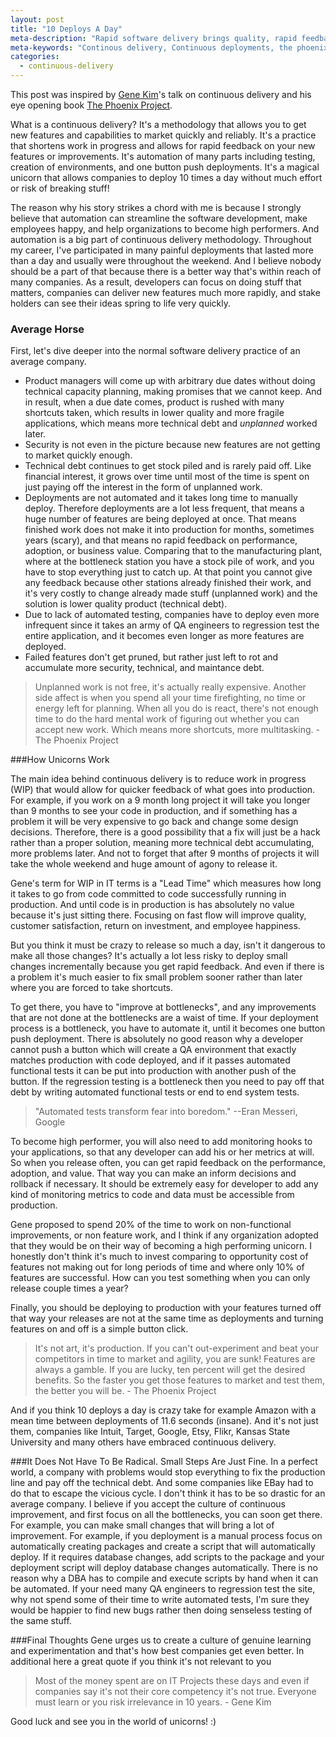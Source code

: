 ```yaml
---
layout: post
title: "10 Deploys A Day"
meta-description: "Rapid software delivery brings quality, rapid feedback, and competitive edge."
meta-keywords: "Continous delivery, Continuous deployments, the phoenix project, gene kim, high performance organizations"
categories: 
  - continuous-delivery
---
```


This post was inspired by [Gene Kim][1]'s talk on continuous delivery and his eye opening book [The Phoenix Project][2]. 

What is a continuous delivery? It's a methodology that allows you to get new features and capabilities to market quickly and reliably. It's a practice that shortens work in progress and allows for rapid feedback on your new features or improvements. It's automation of many parts including testing, creation of environments, and one button push deployments. It's a magical unicorn that allows companies to deploy 10 times a day without much effort or risk of breaking stuff!

The reason why his story strikes a chord with me is because I strongly believe that automation can streamline the software development, make employees happy, and help organizations to become high performers. And automation is a big part of continuous delivery methodology. Throughout my career, I've participated in many painful deployments that lasted more than a day and usually were throughout the weekend. And I believe nobody should be a part of that because there is a better way that's within reach of many companies. As a result, developers can focus on doing stuff that matters, companies can deliver new features much more rapidly, and stake holders can see their ideas spring to life very quickly.

### Average Horse
First, let's dive deeper into the normal software delivery practice of an average company. 

 - Product managers will come up with arbitrary due dates without doing technical capacity planning, making promises that we cannot keep. And in result, when a due date comes, product is rushed with many shortcuts taken, which results in lower quality and more fragile applications, which means more technical debt and *unplanned* worked later.
 - Security is not even in the picture because new features are not getting to market quickly enough. 
 - Technical debt continues to get stock piled and is rarely paid off. Like financial interest, it grows over time until most of the time is spent on just paying off the interest in the form of unplanned work. 
 - Deployments are not automated and it takes long time to manually deploy. Therefore deployments are a lot less frequent, that means a huge number of features are being deployed at once. That means finished work does not make it into production for months, sometimes years (scary), and that means no rapid feedback on performance, adoption, or business value. Comparing that to the manufacturing plant, where at the bottleneck station you have a stock pile of work, and you have to stop everything just to catch up. At that point you cannot give any feedback because other stations already finished their work, and it's very costly to change already made stuff (unplanned work) and the solution is lower quality product (technical debt).
 - Due to lack of automated testing, companies have to deploy even more infrequent since it takes an army of QA engineers to regression test the entire application, and it becomes even longer as more features are deployed. 
 - Failed features don't get pruned, but rather just left to rot and accumulate more security, technical, and maintance debt. 

> Unplanned work is not free, it's actually really expensive. Another
> side affect is when you spend all your time firefighting, no time or
> energy left for planning. When all you do is react, there's not enough
> time to do the hard mental work of figuring out whether you can accept
> new work. Which means more shortcuts, more multitasking. - The Phoenix Project

###How Unicorns Work

The main idea behind continuous delivery is to reduce work in progress (WIP) that would allow for quicker feedback of what goes into production. For example, if you work on a 9 month long project it will take you longer than 9 months to see your code in production, and if something has a problem it will be very expensive to go back and change some design decisions. Therefore, there is a good possibility that a fix will just be a hack rather than a proper solution, meaning more technical debt accumulating, more problems later. And not to forget that after 9 months of projects it will take the whole weekend and huge amount of agony to release it. 

Gene's term for WIP in IT terms is a "Lead Time" which measures how long it takes to go from code committed to code successfully running in production. And until code is in production is has absolutely no value because it's just sitting there. Focusing on fast flow will improve quality, customer satisfaction, return on investment, and employee happiness. 

But you think it must be crazy to release so much a day, isn't it dangerous to make all those changes? It's actually a lot less risky to deploy small changes incrementally because you get rapid feedback. And even if there is a problem it's much easier to fix small problem sooner rather than later where you are forced to take shortcuts.

To get there, you have to "improve at bottlenecks", and any improvements that are not done at the bottlenecks are a waist of time. If your deployment process is a bottleneck, you have to automate it, until it becomes one button push deployment. There is absolutely no good reason why a developer cannot push a button which will create a QA environment that exactly matches production with code deployed, and if it passes automated functional tests it can be put into production with another push of the button. If the regression testing is a bottleneck then you need to pay off that debt by writing automated functional tests or end to end system tests.

> "Automated tests transform fear into boredom." --Eran Messeri, Google

To become high performer, you will also need to add monitoring hooks to your applications, so that any developer can add his or her metrics at will. So when you release often, you can get rapid feedback on the performance, adoption, and value. That way you can make an inform decisions and rollback if necessary. It should be extremely easy for developer to add any kind of monitoring metrics to code and data must be accessible from production. 

Gene proposed to spend 20% of the time to work on non-functional improvements, or non feature work, and I think if any organization adopted that they would be on their way of becoming a high performing unicorn. I honestly don't think it's much to invest comparing to opportunity cost of features not making out for long periods of time and where only 10% of features are successful. How can you test something when you can only release couple times a year?

Finally, you should be deploying to production with your features turned off that way your releases are not at the same time as deployments and turning features on and off is a simple button click. 

> It's not art, it's production.
> If you can't out-experiment and beat your competitors in time to
> market and agility, you are sunk! Features are always a gamble. If you
> are lucky, ten percent will get the desired benefits. So the faster
> you get those features to market and test them, the better you will
> be. - The Phoenix Project

And if you think 10 deploys a day is crazy take for example Amazon with a mean time between deployments of 11.6 seconds (insane). And it's not just them, companies like Intuit, Target, Google, Etsy, Flikr, Kansas State University and many others have embraced continuous delivery. 

###It Does Not Have To Be Radical. Small Steps Are Just Fine.
In a perfect world, a company with problems would stop everything to fix the production line and pay off the technical debt. And some companies like EBay had to do that to escape the vicious cycle. I don't think it has to be so drastic for an average company. I believe if you accept the culture of continuous improvement, and first focus on all the bottlenecks, you can soon get there. For example, you can make small changes that will bring a lot of improvement. For example, if you deployment is a manual process focus on automatically creating packages and create a script that will automatically deploy. If it requires database changes, add scripts to the package and your deployment script will deploy database changes automatically. There is no reason why a DBA has to compile and execute scripts by hand when it can be automated. If your need many QA engineers to regression test the site, why not spend some of their time to write automated tests, I'm sure they would be happier to find new bugs rather then doing senseless testing of the same stuff. 

###Final Thoughts
Gene urges us to create a culture of genuine learning and experimentation and that's how best companies get even better. In additional here a great quote if you think it's not relevant to you

> Most of the money spent are on IT Projects these days and even if
> companies say it's not their core competency it's not true. Everyone
> must learn or you risk irrelevance in 10 years. - Gene Kim


Good luck and see you in the world of unicorns! :)


  [1]: http://www.realgenekim.me/
  [2]: http://www.amazon.com/gp/product/0988262592/ref=as_li_ss_tl?ie=UTF8&camp=1789&creative=390957&creativeASIN=0988262592&linkCode=as2&tag=sermassblo-20